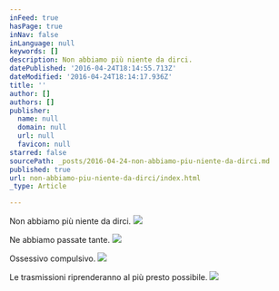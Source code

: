 ```yaml
---
inFeed: true
hasPage: true
inNav: false
inLanguage: null
keywords: []
description: Non abbiamo più niente da dirci.
datePublished: '2016-04-24T18:14:55.713Z'
dateModified: '2016-04-24T18:14:17.936Z'
title: ''
author: []
authors: []
publisher:
  name: null
  domain: null
  url: null
  favicon: null
starred: false
sourcePath: _posts/2016-04-24-non-abbiamo-piu-niente-da-dirci.md
published: true
url: non-abbiamo-piu-niente-da-dirci/index.html
_type: Article

---
```

Non abbiamo più niente da dirci.
![](https://the-grid-user-content.s3-us-west-2.amazonaws.com/419b73b6-1f14-4205-88a3-1f8c289904d0.jpg)

Ne abbiamo passate tante.
![](https://the-grid-user-content.s3-us-west-2.amazonaws.com/b3777ebe-d540-45b1-a9b5-58b609cea791.jpg)

Ossessivo compulsivo.
![](https://the-grid-user-content.s3-us-west-2.amazonaws.com/f8b3c08b-ebf1-4e5f-b5d1-627afa7f85cf.jpg)

Le trasmissioni riprenderanno al più presto possibile.
![](https://the-grid-user-content.s3-us-west-2.amazonaws.com/791b1551-7036-48d7-9d48-8a8e86c876cb.jpg)